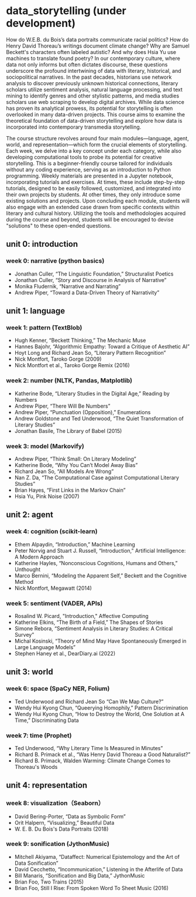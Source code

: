 # data_storytelling (under development)

How do W.E.B. du Bois’s data portraits communicate racial politics? How do Henry David Thoreau’s writings document climate change? Why are Samuel Beckett's characters often labeled autistic? And why does Hsia Yu use machines to translate found poetry? In our contemporary culture, where data not only informs but often dictates discourse, these questions underscore the profound intertwining of data with literary, historical, and sociopolitical narratives. In the past decades, historians use network analysis to discover previously unknown historical connections, literary scholars utilize sentiment analysis, natural language processing, and text mining to identify genres and other stylistic patterns, and media studies scholars use web scraping to develop digital archives. While data science has proven its analytical prowess, its potential for storytelling is often overlooked in many data-driven projects. This course aims to examine the theoretical foundation of data-driven storytelling and explore how data is incorporated into contemporary transmedia storytelling.

The course structure revolves around four main modules—language, agent, world, and representation—which form the crucial elements of storytelling. Each week, we delve into a key concept under each category, while also developing computational tools to probe its potential for creative storytelling. This is a beginner-friendly course tailored for individuals without any coding experience, serving as an introduction to Python programming. Weekly materials are presented in a Jupyter notebook, incorporating tutorials and exercises. At times, these include step-by-step tutorials, designed to be easily followed, customized, and integrated into their own projects by students. At other times, they only introduce some existing solutions and projects. Upon concluding each module, students will also engage with an extended case drawn from specific contexts within literary and cultural history. Utilizing the tools and methodologies acquired during the course and beyond, students will be encouraged to devise "solutions" to these open-ended questions.

## unit 0: introduction
### week 0: narrative (python basics)
- Jonathan Culler, “The Linguistic Foundation,” Structuralist Poetics
- Jonathan Culler, “Story and Discourse in Analysis of Narrative”
- Monika Fludernik, “Narrative and Narrating”
- Andrew Piper, “Toward a Data-Driven Theory of Narrativity”

## unit 1: language
### week 1: pattern (TextBlob)
- Hugh Kenner, “Beckett Thinking,” The Mechanic Muse
- Hannes Bajohr, “Algorithmic Empathy: Toward a Critique of Aesthetic AI”
- Hoyt Long and Richard Jean So, “Literary Pattern Recognition”
- Nick Montfort, Taroko Gorge (2009)
- Nick Montfort et al., Taroko Gorge Remix (2016)

### week 2: number (NLTK, Pandas, Matplotlib)
- Katherine Bode, “Literary Studies in the Digital Age,” Reading by Numbers
- Andrew Piper, “There Will Be Numbers”
- Andrew Piper, “Punctuation (Opposition),” Enumerations
- Andrew Goldstone and Ted Underwood, “The Quiet Transformation of Literary Studies”
- Jonathan Basile, The Library of Babel (2015)

### week 3: model (Markovify)
- Andrew Piper, “Think Small: On Literary Modeling”
- Katherine Bode, “Why You Can’t Model Away Bias”
- Richard Jean So, “All Models Are Wrong”
- Nan Z. Da, “The Computational Case against Computational Literary Studies”
- Brian Hayes, “First Links in the Markov Chain”
- Hsia Yu, Pink Noise (2007)

## unit 2: agent
### week 4: cognition (scikit-learn)
- Ethem Alpaydin, “Introduction,” Machine Learning
- Peter Norvig and Stuart J. Russell, “Introduction,” Artificial Intelligence: A Modern Approach
- Katherine Hayles, “Nonconscious Cognitions, Humans and Others,” Unthought
- Marco Bernini, “Modeling the Apparent Self,” Beckett and the Cognitive Method 
- Nick Montfort, Megawatt (2014)

### week 5: sentiment (VADER, APIs)
- Rosalind W. Picard, "Introduction," Affective Computing
- Katherine Elkins, “The Birth of a Field,” The Shapes of Stories
- Simone Rebora, “Sentiment Analysis in Literary Studies: A Critical Survey”
- Michal Kosinski, “Theory of Mind May Have Spontaneously Emerged in Large Language Models”
- Stephen Haney et al., DearDiary.ai (2022)

## unit 3: world
### week 6: space (SpaCy NER, Folium)
- Ted Underwood and Richard Jean So “Can We Map Culture?”
- Wendy Hui Kyong Chun, “Queerying Homophily,” Pattern Discrimination
- Wendy Hui Kyong Chun, “How to Destroy the World, One Solution at A Time,” Discriminating Data

### week 7: time (Prophet)
- Ted Underwood, “Why Literary Time Is Measured in Minutes”
- Richard B. Primack et al., “Was Henry David Thoreau a Good Naturalist?”
- Richard B. Primack, Walden Warming: Climate Change Comes to Thoreau's Woods

## unit 4: representation
### week 8: visualization（Seaborn）
- David Bering-Porter, “Data as Symbolic Form”
- Orit Halpern, “Visualizing,” Beautiful Data
- W. E. B. Du Bois's Data Portraits (2018)

### week 9: sonification (JythonMusic)
- Mitchell Akiyama, “Dataffect: Numerical Epistemology and the Art of Data Sonification”
- David Cecchetto, “Incommunication,” Listening in the Afterlife of Data
- Bill Manaris, “Sonification and Big Data,” JythonMusic
- Brian Foo, Two Trains (2015)
- Brian Foo, Still I Rise: From Spoken Word To Sheet Music (2016)
